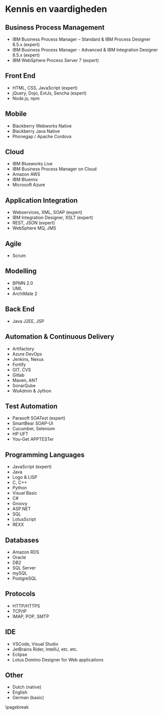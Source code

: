 # Kennis en vaardigheden

## Business Process Management

- IBM Business Process Manager – Standard & IBM Process Designer 8.5.x (expert)
- IBM Business Process Manager - Advanced & IBM Integration Designer 8.5.x (expert)
- IBM WebSphere Process Server 7 (expert)

## Front End

- HTML, CSS, JavaScript (expert)
- jQuery, Dojo, ExtJs, Sencha (expert)
- Node.js, npm

## Mobile

- Blackberry Webworks Native
- Blackberry Java Native
- Phonegap / Apache Cordova

## Cloud

- IBM Blueworks Live
- IBM Business Process Manager on Cloud
- Amazon AWS
- IBM Bluemix
- Microsoft Azure

## Application Integration

- Webservices, XML, SOAP (expert)
- IBM Integration Designer, XSLT (expert)
- REST, JSON (expert)
- WebSphere MQ, JMS

## Agile

- Scrum

## Modelling

- BPMN 2.0
- UML
- ArchiMate 2

## Back End

- Java J2EE, JSP

## Automation & Continuous Delivery

- Artifactory
- Azure DevOps
- Jenkins, Nexus
- Fortify
- GIT, CVS
- Gitlab
- Maven, ANT
- SonarQube
- WsAdmin &amp; Jython

## Test Automation

- Parasoft SOATest (expert)
- SmartBear SOAP-UI
- Cucumber, Selenium
- HP UFT
- You-Get APPTESTer

## Programming Languages

- JavaScript (expert)
- Java
- Logo &amp; LISP
- C, C++
- Python
- Visual Basic
- C#
- Groovy
- ASP.NET
- SQL
- LotusScript
- REXX

## Databases

- Amazon RDS
- Oracle
- DB2
- SQL Server
- mySQL
- PostgreSQL

## Protocols

- HTTP/HTTPS
- TCP/IP
- IMAP, POP, SMTP

## IDE

- VSCode, Visual Studio
- JetBrains Rider, IntelliJ, etc. etc.
- Eclipse
- Lotus Domino Designer for Web applications

## Other

- Dutch (native)
- English
- German (basic)

\pagebreak